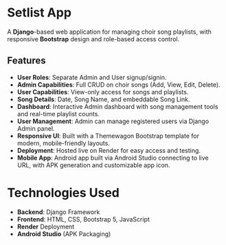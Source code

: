 # Setlist App

A **Django**-based web application for managing choir song playlists, with responsive **Bootstrap** design and role-based access control.

## Features

- **User Roles**: Separate Admin and User signup/signin.
- **Admin Capabilities**: Full CRUD on choir songs (Add, View, Edit, Delete).
- **User Capabilities**: View-only access for songs and playlists.
- **Song Details**: Date, Song Name, and embeddable Song Link.
- **Dashboard**: Interactive Admin dashboard with song management tools and real-time playlist counts.
- **User Management**: Admin can manage registered users via Django Admin panel.
- **Responsive UI**: Built with a Themewagon Bootstrap template for modern, mobile-friendly layouts.
- **Deployment**: Hosted live on Render for easy access and testing.
- **Mobile App**: Android app built via Android Studio connecting to live URL, with APK generation and customizable app icon.

# Technologies Used

- **Backend**: Django Framework
- **Frontend**: HTML, CSS, Bootstrap 5, JavaScript
- **Render** Deployment
- **Android Studio** (APK Packaging)
